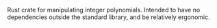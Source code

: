 Rust crate for manipulating integer polynomials. Intended to have no dependencies outside the standard library, and be relatively ergonomic.
